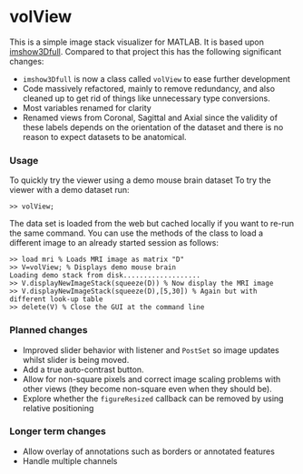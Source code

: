 # volView
This is a simple image stack visualizer for MATLAB. 
It is based upon [imshow3Dfull](https://www.mathworks.com/matlabcentral/fileexchange/47463-imshow3dfull). 
Compared to that project this has the following significant changes:
* `imshow3Dfull` is now a class called `volView` to ease further development
* Code massively refactored, mainly to remove redundancy, and also cleaned up to get rid of things like unnecessary type conversions.
* Most variables renamed for clarity
* Renamed views from Coronal, Sagittal and Axial since the validity of these labels depends on the orientation of the dataset and there is no reason to expect datasets to be anatomical. 


### Usage
To quickly try the viewer using a demo mouse brain dataset To try the viewer with a demo dataset run:
```
>> volView;
```
The data set is loaded from the web but cached locally if you want to re-run the same command.
You can use the methods of the class to load a different image to an already started session as follows:

```
>> load mri % Loads MRI image as matrix "D"
>> V=volView; % Displays demo mouse brain
Loading demo stack from disk...................
>> V.displayNewImageStack(squeeze(D)) % Now display the MRI image
>> V.displayNewImageStack(squeeze(D),[5,30]) % Again but with different look-up table
>> delete(V) % Close the GUI at the command line
```

### Planned changes
* Improved slider behavior with listener and `PostSet` so image updates whilst slider is being moved.
* Add a true auto-contrast button.
* Allow for non-square pixels and correct image scaling problems with other views (they become non-square even when they should be).
* Explore whether the `figureResized` callback can be removed by using relative positioning 

### Longer term changes
* Allow overlay of annotations such as borders or annotated features
* Handle multiple channels